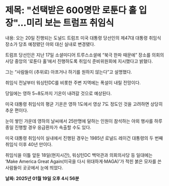 # **제목: "선택받은 600명만 로툰다 홀 입장"…미리 보는 트럼프 취임식**

  내용: 오는 20일 진행되는 도널드 트럼프 미국 대통령 당선인의 제47대 대통령 취임식 장소가 당초 예정됐던 야외 대신 실내로 변경됐다. 

트럼프 당선인은 지난 17일 소셜미디어 트루스소셜에 “북극 한파 때문에” 장소를 의회의사당 중앙의 ‘로툰다 홀’에서 진행하도록 취임식 준비위원회에 지시했다고 밝혔다. 

그는 “사람들이 (추위로) 아프거나 하기를 원하지 않는다”고 설명했다. 

취임식 전날부터 워싱턴DC를 비롯한 주변 지역에는 폭설이 내릴 전망이다. 

당일에는 영하 5~8도까지 기온이 내려갈 것으로 예상된다. 

미국 대통령 취임식의 평균 기온은 영하 1도에서 영상 7도 정도인 것을 고려하면 상당히 추운 편이다. 

눈이 쌓인 가운데 영하의 날씨에서 25만명에 달하는 인원이 참석하는 야외 행사를 하루 종일 진행할 경우 응급환자가 속출할 수도 있다.  

미국 대통령 취임식이 실내에서 진행된 경우는 1985년 로널드 레이건 대통령의 두 번째 취임식 이후 40년 만이다. 

취임식을 이틀 앞둔 18일(현지시간), 워싱턴DC 백악관과 의회의사당 등 일대에는 ‘Make America Great Again(미국을 다시 위대하게·MAGA)’가 적힌 붉은 모자를 쓴 사람들이 곳곳에서 눈에 띄었다. 

  **날짜: 2025년 01월 19일 오후 4시 56분**